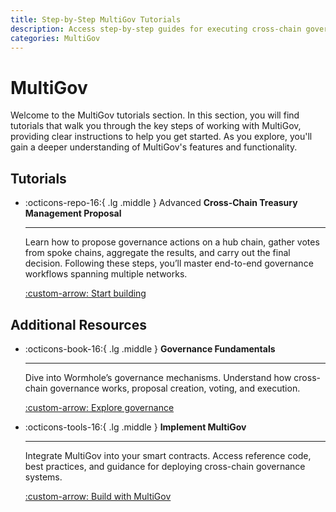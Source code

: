 ```yaml
---
title: Step-by-Step MultiGov Tutorials
description: Access step-by-step guides for executing cross-chain governance actions, including treasury management proposals with MultiGov and Wormhole.
categories: MultiGov
---
```


# MultiGov

Welcome to the MultiGov tutorials section. In this section, you will find tutorials that walk you through the key steps of working with MultiGov, providing clear instructions to help you get started. As you explore, you'll gain a deeper understanding of MultiGov's features and functionality.

## Tutorials

<div class="grid cards" markdown>

-   :octicons-repo-16:{ .lg .middle } <span class="badge advanced">Advanced</span> **Cross-Chain Treasury Management Proposal**

    ---

    Learn how to propose governance actions on a hub chain, gather votes from spoke chains, aggregate the results, and carry out the final decision. Following these steps, you’ll master end-to-end governance workflows spanning multiple networks.

    [:custom-arrow: Start building](/docs/tutorials/multigov/treasury-proposal/)

</div>

## Additional Resources

<div class="grid cards" markdown>

-   :octicons-book-16:{ .lg .middle } **Governance Fundamentals**

    ---

    Dive into Wormhole’s governance mechanisms. Understand how cross-chain governance works, proposal creation, voting, and execution.

    [:custom-arrow: Explore governance](/docs/learn/governance/)

-   :octicons-tools-16:{ .lg .middle } **Implement MultiGov**

    ---

    Integrate MultiGov into your smart contracts. Access reference code, best practices, and guidance for deploying cross-chain governance systems.


    [:custom-arrow: Build with MultiGov](/docs/build/multigov/)

</div>
